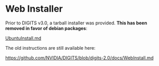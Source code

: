 # Web Installer

Prior to DIGITS v3.0, a tarball installer was provided.
**This has been removed in favor of debian packages**:

[UbuntuInstall.md](docs/UbuntuInstall.md)

The old instructions are still available here:

https://github.com/NVIDIA/DIGITS/blob/digits-2.0/docs/WebInstall.md
